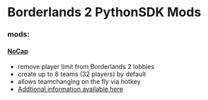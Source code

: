 # Borderlands 2 PythonSDK Mods

### mods:
#### [NoCap](./NoCap/)
 - remove player limit from Borderlands 2 lobbies
 - create up to 8 teams (32 players) by default
 - allows teamchanging on the fly via hotkey 
 - [Addtional information available here](./NoCap/)

